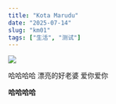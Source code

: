```yaml
---
title: "Kota Marudu"
date: "2025-07-14"
slug: "km01"
tags: ["生活", "测试"]
---
```

![](https://prod-files-secure.s3.us-west-2.amazonaws.com/112d0858-5090-4d34-a606-b75eb8d65fd2/c7b45876-473c-4fb6-85d3-cb84a84bfc51/1000201235.jpg?X-Amz-Algorithm=AWS4-HMAC-SHA256&X-Amz-Content-Sha256=UNSIGNED-PAYLOAD&X-Amz-Credential=ASIAZI2LB46675RGAMNL%2F20250725%2Fus-west-2%2Fs3%2Faws4_request&X-Amz-Date=20250725T171436Z&X-Amz-Expires=3600&X-Amz-Security-Token=IQoJb3JpZ2luX2VjECEaCXVzLXdlc3QtMiJHMEUCIQD%2FogQxPCknE%2BHpNKKCp2JZV6IxA%2Bow1ua0sttR0VOeTQIgJl6xh3Fc2hxOSrwQiOAh1M4SWFesNAOFNGht%2FAk4DYMq%2FwMIShAAGgw2Mzc0MjMxODM4MDUiDCRnPPNrcXWvJ8J%2BWyrcAxz%2Flgqe%2BZhJkImY49Lsp7joTLcdJ%2BSZ2dZph0CAii8JbclBetzS6UJiB%2BCw53btR%2BGJRTK0JQ%2FFdvyp%2FBix%2FtOHBmy81snQT7CdipH8pEXtPfQVx47LYZCK%2FXS6EVquergdJ6UC4WTdNA9XLi5w2zMYENQq%2FmIe%2F7bjrrl6EXZ2JHv7nRYr0krs3AV7gEjdAEfdUOaaCp0XnfaOKBhmtJ2v%2FmQkFPvmJQ8EHVJ0J89GkFoz2WlUE6VwOUaQoUXWLE1BFo5UWW84A7J7gGpsEMN6Izr8%2FtbKb06N264Zbb%2FgG6wPY4pkrKd4N7tf5v0pOlxtryQZi37LLpkG6ZGUvs0JLDwIjsZs9zox3IBXPv6ZDMn4YkhDH7qJG%2BsBkxtHsUE1ZHfzYvI8%2FuHFcC3hrnXXmCe7dch8PVqkOwilFurHnJeZapD%2FP1gB8aQsjD995y2gC2QcuTmpq%2FQ7dDh%2BbWIuFgeg883Nfq%2BVXZxT2ExNGxxtO1yWr6%2B7EZvXK%2F1zrie2beezGlD7yPqc96nxH94OWxf%2B0TwBrKLEezRUvkPYS5Uk%2Farhcjlp63ULv7EXfkL5fqPy8mCHYYOazojBmuQeWkfEMs6xM8wHGYsuotUtM7xC1anpnPqhfTgPMJDsjsQGOqUBHfK%2BR%2B8hXJZch95T%2BUSzUTE2oawvkduMCcOhWSE8VbBBv4ExmO7BQRRh5ysiIGceD1v8UL7G%2B7VwdgHzUlGcjksGLd6vFy8gMLzbR%2FoFnCibEj80Uy7yDQZlY0rUwduPRLU2p4Ym371X0rvGbXtxl2JyUspV8jlPu37Bdw2cw8V5TmpdMp2HAE1AKyl%2F%2B1w4PgG4%2FrhB6uD2vs2egHcHi4g4uiGX&X-Amz-Signature=8a0b1952ab8eaff19ce25716e55197406c0c1c62c74e894724c95b853c3a5e55&X-Amz-SignedHeaders=host&x-amz-checksum-mode=ENABLED&x-id=GetObject)


哈哈哈哈  漂亮的好老婆  爱你爱你


**哈哈哈哈**

